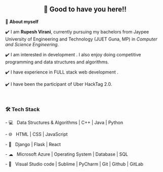 <!-- README FILE CODE -->



<!-- WAKING HAND WITH GOOD TO HAVE YOU TEXT-->
<h2 align=center>👋 Good to have you here!!</h2>


<!--ABOUT ME CODE-->
🌱 **About myself**<br>

✔️ I am **Rupesh Virani**, currently pursuing my bachelors from Jaypee University of Engineering and Technology (JUET Guna, MP) in *Computer and Science Engineering*. <br>

✔️ I am interested in development . I also enjoy doing competitive programming and data structures and algorithms. <br>

✔️ I have experience in FULL stack web development .<br>

✔️ I have been the participant of  Uber HackTag 2.0.

<br>

<h3>🛠 Tech Stack</h3>
<p>
- 💻  &nbsp; Data Structures & Algorithms | C++ | Java | Python 
  </p><p>
- 🌐  &nbsp; HTML | CSS | JavaScript
  </p><p>
- 🐍  &nbsp; Django | Flask | React
  </p><p>
- ☁  &nbsp; Microsoft Azure | Operating System | Database | SQL
  </p><p>
- 🔧  &nbsp; Visual Studio code | Sublime | PyCharm | Git | Github | GitLab
  </p>
